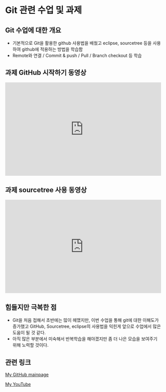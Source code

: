 # Git 관련 수업 및 과제

## Git 수업에 대한 개요
- 기본적으로 Git을 활용한 github 사용법을 배웠고 eclipse, sourcetree 등을 사용하여 github에 적용하는 방법을 학습함
- Remote와 연결 / Commit & push / Pull / Branch checkout 등 학습

## 과제 GitHub 시작하기 동영상

<iframe width="500" height="300" src="https://www.youtube.com/embed/M9_uiYHgWwU" title="YouTube video player" frameborder="0" allow="accelerometer; autoplay; clipboard-write; encrypted-media; gyroscope; picture-in-picture" allowfullscreen></iframe>

## 과제 sourcetree 사용 동영상

<iframe width="500" height="300" src="https://www.youtube.com/embed/HwjSvLlF-cY" title="YouTube video player" frameborder="0" allow="accelerometer; autoplay; clipboard-write; encrypted-media; gyroscope; picture-in-picture" allowfullscreen></iframe>

## 힘들지만 극복한 점
- Git을 처음 접해서 초반에는 많이 헤맸지만, 이번 수업을 통해 git에 대한 이해도가 증가했고 GitHub, Sourcetree, eclipse의 사용법을 익힌게 앞으로 수업에서 많은 도움이 될 것 같다. 
- 아직 많은 부분에서 미숙해서 반복학습을 해야겠지만 좀 더 나은 모습을 보여주기 위해 노력할 것이다.

## 관련 링크
[My GitHub mainpage](https://park-yura.github.io/)

[My YouTube](https://www.youtube.com/channel/UCKONvJsn1CYFGlaQ75ryEdg/featured)
